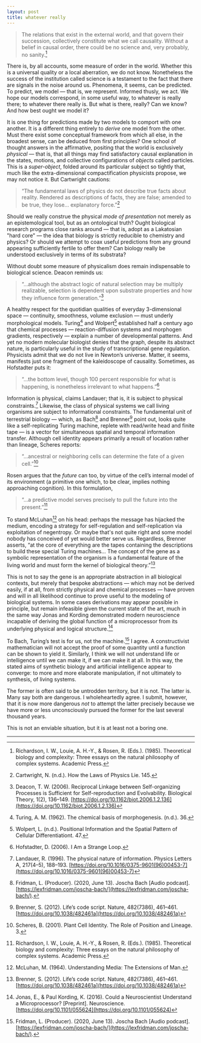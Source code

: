 ```yaml
---
layout: post
title: whatever really
---
```


> The relations that exist in the external world, and that govern their succession, collectively constitute what we call causality. Without a belief in causal order, there could be no science and, very probably, no sanity.[^1]

There is, by all accounts, some measure of order in the world. Whether this is a universal quality or a local aberration, we do not know. Nonetheless the success of the institution called science is a testament to the fact that there are signals in the noise around us. Phenomena, it seems, can be predicted. To predict, we model — that is, we represent. Informed thusly, we act. We hope our models correspond, in some useful way, to whatever is really there; to whatever there really is. But what is there, really? Can we know? And how best ought we model it?

It is one thing for predictions made by two models to comport with one another. It is a different thing entirely to *derive* one model from the other. Must there exist some conceptual framework from which all else, in the broadest sense, can be deduced from first principles? One school of thought answers in the affirmative, positing that the world is exclusively *physical* &mdash; that is, that all things may find satisfactory causal explanation in the states, motions, and collective configurations of *objects* called particles. This is a *super-object*, folded around its particular subject so tightly that, much like the extra-dimensional compactification physicists propose, we may not notice it. But Cartwright cautions:

> “The fundamental laws of physics do not describe true facts about reality. Rendered as descriptions of facts, they are false; amended to be true, they lose... explanatory force.”[^2]

Should we really construe the physical *mode of presentation* not merely as an epistemological tool, but as an ontological truth? Ought biological research programs close ranks around &mdash; that is, adopt as a Lakatosian "hard core" &mdash; the idea that biology is strictly reducible to chemistry and physics? Or should we attempt to coax useful predictions from any ground appearing sufficiently fertile to offer them? Can biology really be understood exclusively in terms of its substrata?

Without doubt some measure of physicalism does remain indispensable to biological science. Deacon reminds us:

> “...although the abstract logic of natural selection may be multiply realizable, selection is dependent upon substrate properties and how they influence form generation.”[^3]

A healthy respect for the quotidian qualities of everyday 3-dimensional space — continuity, smoothness, volume exclusion — must underly morphological models. Turing[^4] and Wolpert[^5] established half a century ago that chemical processes — reaction-diffusion systems and morphogen gradients, respectively — explain a number of developmental patterns. And yet no modern molecular biologist denies that the graph, despite its abstract nature, is particularly useful in the study of transcriptional gene regulation. Physicists admit that we do not live in Newton’s universe. Matter, it seems, manifests just one fragment of the kaleidoscope of causality. Sometimes, as Hofstadter puts it:

> “...the bottom level, though 100 percent responsible for what is happening, is nonetheless irrelevant to what happens.”[^6]

Information is physical, claims Landauer; that is, it is subject to physical constraints.[^7] Likewise, the class of physical systems we call living organisms are subject to informational constraints. The fundamental unit of terrestrial biology — which, as Bach[^8] and Brenner[^9] point out, looks quite like a self-replicating Turing machine, replete with read/write head and finite tape — is a vector for simultaneous spatial and temporal information transfer. Although cell identity appears primarily a result of location rather than lineage, Scheres reports:

> “...ancestral or neighboring cells can determine the fate of a given cell.”[^10]

Rosen argues that the *future* can too, by virtue of the cell’s internal model of its environment (a primitive one which, to be clear, implies nothing approaching cognition). In this formulation,

> “...a predictive model serves precisely to pull the future into the present.”[^1]

To stand McLuhan[^11] on his head: perhaps the message has hijacked the medium, encoding a strategy for self-regulation and self-replication via exploitation of negentropy. Or maybe that's not quite right and some model nobody has conceived of yet would better serve us. Regardless, Brenner asserts, “at the core of everything are the tapes containing the descriptions to build these special Turing machines… The concept of the gene as a symbolic representation of the organism is a fundamental feature of the living world and must form the kernel of biological theory.”[^9]

This is not to say the gene is an appropriate abstraction in all biological contexts, but merely that bespoke abstractions — which may not be derived easily, if at all, from strictly physical and chemical processes — have proven and will in all likelihood continue to prove useful to the modeling of biological systems. In some cases derivations may appear possible in principle, but remain infeasible given the current state of the art, much in the same way Jonas and Kording demonstrated modern neuroscience incapable of deriving the global function of a microprocessor from its underlying physical and logical structure.[^12]

To Bach, Turing’s test is for us, not the machine.[^8] I agree. A constructivist mathematician will not accept the proof of some quantity until a function can be shown to yield it. Similarly, I think we will not understand life or intelligence until we can make it, if we can make it at all. In this way, the stated aims of synthetic biology and artificial intelligence appear to converge: to more and more elaborate manipulation, if not ultimately to synthesis, of living systems.

The former is often said to be untrodden territory, but it is not. The latter is. Many say both are dangerous. I wholeheartedly agree. I submit, however, that it is now more dangerous *not* to attempt the latter precisely because we have more or less unconsciously pursued the former for the last several thousand years.

This is not an enviable situation, but it is at least not a boring one.

---

[^1]: Richardson, I. W., Louie, A. H.-Y., & Rosen, R. (Eds.). (1985). Theoretical biology and complexity: Three essays on the natural philosophy of complex systems. Academic Press.

[^2]: Cartwright, N. (n.d.). How the Laws of Physics Lie. 145.

[^3]: Deacon, T. W. (2006). Reciprocal Linkage between Self-organizing Processes is Sufficient for Self-reproduction and Evolvability. Biological Theory, 1(2), 136–149. [https://doi.org/10.1162/biot.2006.1.2.136](https://doi.org/10.1162/biot.2006.1.2.136)

[^4]: Turing, A. M. (1962). The chemical basis of morphogenesis. (n.d.). 36.

[^5]: Wolpert, L. (n.d.). Positional Information and the Spatial Pattern of Cellular Differentiationt. 47.

[^6]: Hofstadter, D. (2006). I Am a Strange Loop.

[^7]: Landauer, R. (1996). The physical nature of information. Physics Letters A, 217(4–5), 188–193. [https://doi.org/10.1016/0375-9601(96)00453-7](https://doi.org/10.1016/0375-9601(96)00453-7)

[^8]: Fridman, L. (Producer). (2020, June 13). Joscha Bach [Audio podcast]. [https://lexfridman.com/joscha-bach/](https://lexfridman.com/joscha-bach/).

[^9]: Brenner, S. (2012). Life’s code script. Nature, 482(7386), 461–461. [https://doi.org/10.1038/482461a](https://doi.org/10.1038/482461a)

[^10]: Scheres, B. (2001). Plant Cell Identity. The Role of Position and Lineage. 3.

[^11]: McLuhan, M. (1964). Understanding Media: The Extensions of Man.

[^12]: Jonas, E., & Paul Kording, K. (2016). Could a Neuroscientist Understand a Microprocessor? [Preprint]. Neuroscience. [https://doi.org/10.1101/055624](https://doi.org/10.1101/055624)
